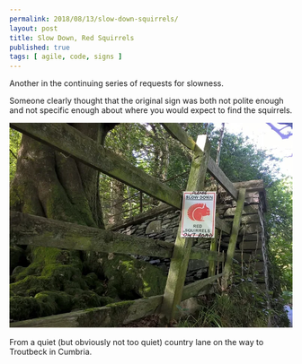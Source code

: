 ```yaml
---
permalink: 2018/08/13/slow-down-squirrels/
layout: post
title: Slow Down, Red Squirrels
published: true
tags: [ agile, code, signs ]
---
```


Another in the continuing series of requests for slowness. 

Someone clearly thought that the original sign was both not polite enough and not
specific enough about where you would expect to find the squirrels. 

![please slow down](/img/posts/slow-down-red-squirrels/red-squirrels-ont-road.webp)

From a quiet (but obviously not too quiet) country lane on the way to Troutbeck in Cumbria.

